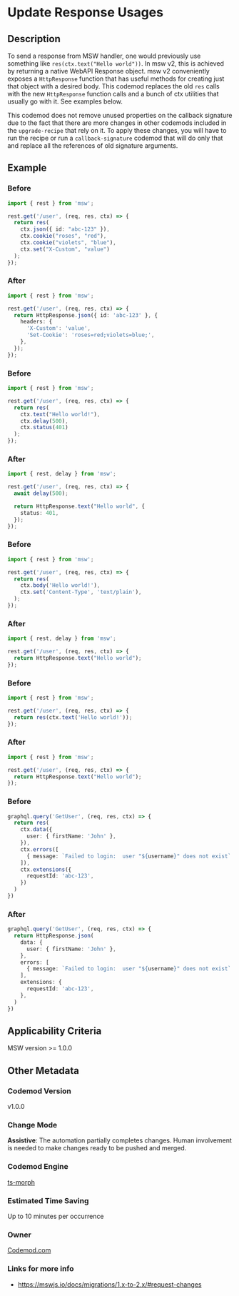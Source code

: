 
# Update Response Usages

## Description

To send a response from MSW handler, one would previously use something like `res(ctx.text("Hello world"))`. In msw v2, this is achieved by returning a native WebAPI Response object. msw v2 conveniently exposes a `HttpResponse` function that has useful methods for creating just that object with a desired body. This codemod replaces the old `res` calls with the new `HttpResponse` function calls and a bunch of ctx utilities that usually go with it. See examples below.

This codemod does not remove unused properties on the callback signature due to the fact that there are more changes in other codemods included in the `upgrade-recipe` that rely on it. To apply these changes, you will have to run the recipe or run a `callback-signature` codemod that will do only that and replace all the references of old signature arguments.

## Example

### Before

```ts
import { rest } from 'msw';

rest.get('/user', (req, res, ctx) => {
  return res(
    ctx.json({ id: "abc-123" }),
    ctx.cookie("roses", "red"),
    ctx.cookie("violets", "blue"),
    ctx.set("X-Custom", "value")
  );
});
```

### After

```ts
import { rest } from 'msw';

rest.get('/user', (req, res, ctx) => {
  return HttpResponse.json({ id: 'abc-123' }, {
    headers: {
      'X-Custom': 'value',
      'Set-Cookie': 'roses=red;violets=blue;',
    },
  });
});
```

### Before

```ts
import { rest } from 'msw';

rest.get('/user', (req, res, ctx) => {
  return res(
    ctx.text("Hello world!"),
    ctx.delay(500),
    ctx.status(401)
  );
});
```

### After

```ts
import { rest, delay } from 'msw';

rest.get('/user', (req, res, ctx) => {
  await delay(500);

  return HttpResponse.text("Hello world", {
    status: 401,
  });
});
```

### Before

```ts
import { rest } from 'msw';

rest.get('/user', (req, res, ctx) => {
  return res(
    ctx.body('Hello world!'),
    ctx.set('Content-Type', 'text/plain'),
  );
});
```

### After

```ts
import { rest, delay } from 'msw';

rest.get('/user', (req, res, ctx) => {
  return HttpResponse.text("Hello world");
});
```

### Before

```ts
import { rest } from 'msw';

rest.get('/user', (req, res, ctx) => {
  return res(ctx.text('Hello world!'));
});
```

### After

```ts
import { rest } from 'msw';

rest.get('/user', (req, res, ctx) => {
  return HttpResponse.text("Hello world");
});
```

### Before

```ts
graphql.query('GetUser', (req, res, ctx) => {
  return res(
    ctx.data({
      user: { firstName: 'John' },
    }),
    ctx.errors([
      { message: `Failed to login:  user "${username}" does not exist` },
    ]),
    ctx.extensions({
      requestId: 'abc-123',
    })
  )
})
```

### After

```ts
graphql.query('GetUser', (req, res, ctx) => {
  return HttpResponse.json(
    data: {
      user: { firstName: 'John' },
    },
    errors: [
      { message: `Failed to login:  user "${username}" does not exist` },
    ],
    extensions: {
      requestId: 'abc-123',
    },
  )
})
```

## Applicability Criteria

MSW version >= 1.0.0

## Other Metadata

### Codemod Version

v1.0.0

### Change Mode

**Assistive**: The automation partially completes changes. Human involvement is needed to make changes ready to be pushed and merged.

### **Codemod Engine**

[ts-morph](https://github.com/dsherret/ts-morph)

### Estimated Time Saving

Up to 10 minutes per occurrence

### Owner

[Codemod.com](https://github.com/codemod-com)

### Links for more info

-   https://mswjs.io/docs/migrations/1.x-to-2.x/#request-changes
